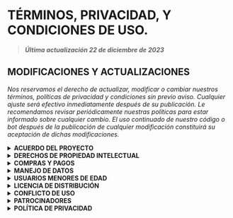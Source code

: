 # TÉRMINOS, PRIVACIDAD, Y CONDICIONES DE USO.
 
> **_Última actualización 22 de diciembre de 2023_**

## MODIFICACIONES Y ACTUALIZACIONES
_Nos reservamos el derecho de actualizar, modificar o cambiar nuestros términos, políticas de privacidad y condiciones sin previo aviso. Cualquier ajuste será efectivo inmediatamente después de su publicación. Le recomendamos revisar periódicamente nuestras políticas para estar informado sobre cualquier cambio. El uso continuado de nuestro código o bot después de la publicación de cualquier modificación constituirá su aceptación de dichas modificaciones._

<details>
<summary><b>ACUERDO DEL PROYECTO</b></summary>
      
Al utilizar este proyecto, ya sea como anfitrión de ejecución del código o como usuario común, usted acepta plenamente los términos establecidos en este acuerdo y se compromete a cumplir con las disposiciones de la licencia del código asociado. En caso contrario, se le insta a cesar inmediatamente el uso del proyecto.
1.	`Aceptación de Términos:` Al acceder y utilizar este proyecto, reconoce y acepta cumplir con la totalidad de los términos y condiciones establecidos en este acuerdo.

2.	`Roles de Uso:` Este proyecto puede ser utilizado tanto por los anfitriones de ejecución del código como por usuarios comunes. Ambos están sujetos a las disposiciones de este acuerdo y deben respetar la licencia del código subyacente.

3.	`Compromiso con la Licencia del Código:` Usted reconoce y acepta que el uso de este proyecto está condicionado al cumplimiento de la licencia del código asociado. Cualquier violación de dicha licencia puede resultar en la terminación del acceso al proyecto.

4.	`Cese de Uso:` En caso de no aceptar estos términos o de no cumplir con la licencia del código, le instamos a dejar de utilizar el proyecto de inmediato.
</details>

<details>
<summary><b>DERECHOS DE PROPIEDAD INTELECTUAL</b></summary>
  
> **Este repositorio, alojado originalmente en [GitHub](https://github.com/Kuromi098/KITTY-BOT-MC), incluye complementos que han sido creados bajo la propiedad exclusiva de este repositorio.**

1.	`Complementos bajo Propiedad del Repositorio:` Los complementos contenidos en este repositorio han sido desarrollados y son propiedad exclusiva del mismo. Cualquier reproducción, distribución o uso no autorizado de estos complementos está estrictamente prohibido y sujeto a las leyes de propiedad intelectual.

2.	`Elementos de Uso Libre al Público:` A menos que se indique expresamente lo contrario, los siguientes elementos dentro del proyecto no están sujetos a derechos ni propiedad, lo que implica que su uso es libre al público:
<br />•	Logos<br />
•	Audios<br />
•	Enlaces<br />
• Vídeos<br />
•	Imágenes que componen el proyecto en su uso de ejecución<br />

4.	`Restricciones:` El hecho de que ciertos elementos se consideren de uso libre no exime al usuario de cumplir con otras restricciones establecidas en este repositorio, incluidas las licencias específicas asociadas con el código fuente.

5.	`Reconocimiento:` Se recomienda, aunque no es obligatorio, que se brinde reconocimiento adecuado al repositorio y sus creadores al utilizar cualquier elemento, incluso aquellos considerados de uso libre.
</details>

<details>
<summary><b>COMPRAS Y PAGOS</b></summary>
  
Dentro del código, no se solicita ningún pago real ni compra, a excepción de la posibilidad de realizar una donación voluntaria a través de [**PayPal**](https://paypal.me/OficialGD).<br /><br />
Cualquier otra interpretación de términos como "compra" o "pago" se refiere exclusivamente a acciones intangibles y ficticias que complementan el uso del bot para los usuarios. Estas acciones no conllevan transacciones financieras reales y se deben entender como parte de la experiencia de uso del servicio. La donación voluntaria, si se elige realizarla, es independiente de la funcionalidad principal del código y se destina únicamente al soporte y mejora continua del proyecto.
</details>

<details>
<summary><b>MANEJO DE DATOS</b></summary>
  
Al utilizar el código o, en su defecto, el bot, se asume que usted acepta todos los términos y condiciones, lo que incluye la posibilidad de utilizar sus datos públicos para complementar el funcionamiento del bot.

Los datos almacenados en diversas plataformas donde se ejecute el código quedan a discreción del propietario del bot en cuanto a su utilización. Nosotros solo almacenamos sus datos con el objetivo de mejorar la experiencia al utilizar el bot. Después de un periodo sin uso, procedemos a eliminar los datos, garantizando así la privacidad y la seguridad de la información recopilada.
</details>

<details>
<summary><b>USUARIOS MENORES DE EDAD</b></summary>

Debido a que cierto contenido del código, después de su procesamiento, puede contener información o material que no es apropiado para todo el público, incluso al aplicar metodologías para ocultar ciertos contenidos, no podemos garantizar su total efectividad. Por este motivo, el uso de este código está permitido únicamente para personas mayores de 18 años, de acuerdo con la [**Convención sobre los Derechos del Niño (CDN, CRC en inglés)**](https://www.un.org/es/events/childrenday/pdf/derechos.pdf), un tratado internacional de las Naciones Unidas.

Si, de alguna manera, una persona menor de esa edad utiliza el código o el bot, no asumimos responsabilidad por el contenido visualizado. Es responsabilidad de los padres o tutores supervisar y controlar el acceso de los menores a este código, garantizando que se cumplan las normativas legales y éticas pertinentes.
</details>

<details>
<summary><b>LICENCIA DE DISTRIBUCIÓN</b></summary>

- [x] **1. AUTORIZADOS**<br>
> **Distribución autorizada del código solo con [permiso](https://www.atom.bio/gatabot/).**

Solo las personas debidamente autorizadas por la propietaria tienen permiso para distribuir el código, ya sea con fines comerciales o educativos. La lista de distribuidores autorizados, quienes han solicitado y obtenido permiso, estará disponible públicamente.
Si deseas utilizar este código con fines comerciales y no cuentas con el permiso de la propietaria, debes contactarte formalmente a través de sus canales oficiales para solicitar autorización.

- [x] **2. MANEJO Y/O USO DEL CÓDIGO**<br>
> **No garantizamos cómo se manejan datos y políticas de distribuidores.**

No proporcionamos garantías a la comunidad sobre cómo se manejarán los datos, los costos y las políticas de los distribuidores autorizados. El usuario es responsable de entender y aceptar las condiciones establecidas por los distribuidores autorizados.

- [ ] **3. NO AUTORIZADOS**<br>
> **Denuncia a quienes vendan sin autorización. No permitas que inocentes sean estafados.**

Si identificas a alguien que vende nuestro código y no aparece en la lista de distribuidores autorizados, te instamos a denunciarlo. Notifica a los desarrolladores de este incidente para que se tomen las medidas pertinentes, las cuales están reservadas en este documento. La violación de esta política será tratada con seriedad y conllevará acciones legales si es necesario.
</details>

<details>
<summary><b>CONFLICTO DE USO</b></summary>

Es importante que comprenda que el uso de este código puede resultar en la suspensión de su número si WhatsApp detecta actividades inusuales. En tal caso, no asumiremos la responsabilidad de brindar soporte ni nos haremos cargo de las consecuencias de dicha suspensión.

En el contexto de un bot, es posible que algunos comandos no funcionen correctamente en todo momento. Si detecta que un comando no cumple con su función, le recomendamos que informe sobre el problema a los desarrolladores para que pueda abordarse y resolverse en futuras actualizaciones. Agradecemos su colaboración para mejorar la funcionalidad y la experiencia general del código.
</details>

<details>
<summary><b>PATROCINADORES</b></summary>

<details>
<summary><b>BoxMine Host</b></summary>

El servicio de hosting proporciona alojamiento para GataBot en sus servidores, enfatizando que no vende el código de GataBot. Han leído y aceptado la política de GataBot, consolidando mejoras para la Comunidad GataBot y la comunidad de BoxMine.
</details>

<details>

<summary><b>Vortexus Cloud</b></summary>

GataBot forma parte del catálogo de Vortexus Cloud, que ofrece alojamiento en la nube. Este servicio acepta la política de GataBot, fortaleciendo la disposición de trabajar de manera conjunta.
</details>

### RECOMENDACIÓN DE LECTURA DE POLÍTICAS DE PATROCINADORES

Se sugiere encarecidamente leer la política de cada patrocinador para comprender su funcionamiento específico. Esta medida asegura una comprensión completa de los términos y condiciones asociados con cada servicio de hosting, permitiendo una colaboración efectiva y cumplimiento adecuado con las políticas individuales de cada patrocinador.
</details>

<details>
<summary><b>POLÍTICA DE PRIVACIDAD</b></summary>

### Cuentas Oficiales
Las cuentas oficiales de WhatsApp están bajo el control del Staff GataBot. Se implementa una rutina de eliminación de mensajes cada 24 horas, y la database se borra con frecuencia para garantizar que no se acumulen datos de usuarios. El progreso en estas cuentas no se mantiene de manera inamovible. El Staff realiza vigilancia para mantener la cuenta activa y utilizar datos públicos que contribuyan a mejorar GataBot según las diversas situaciones de los usuarios con acceso a la cuenta oficial.

En calidad de bot, subbot o usuario común, es posible que se recopile cierta información, como el número de teléfono, datos de contacto, detalles del dispositivo, ubicación y la información proporcionada durante el uso del código.

Queremos asegurarle que sus datos están resguardados en todo momento. Nos comprometemos a no compartir su información con terceros, a menos que sea estrictamente necesario en el ámbito legal. Esta medida se toma con el firme propósito de garantizar la privacidad y seguridad de sus datos personales.

### Propietarios/as
Si es propietario/a de una cuenta que actúa como Bot, tiene el control de los datos recopilados por el Bot. No podemos garantizar su uso y queda a discreción de cada propietario/a evaluar y manipular los datos según su criterio.

### Usuarios Terceros
Los usuarios terceros, en este contexto, se refieren a los Sub Bots, que están sujetos al control de los propietarios. Estos usuarios pueden recopilar datos a través de la función Sub Bot, y no podemos garantizar cómo se utilizarán dichos datos.
</details>